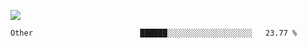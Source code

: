 ![](https://github-profile-summary-cards.vercel.app/api/cards/profile-details?username=igtm&theme=dracula)
<!--START_SECTION:waka-->

```text
Other                        ██████░░░░░░░░░░░░░░░░░░░   23.77 %
```

<!--END_SECTION:waka-->
